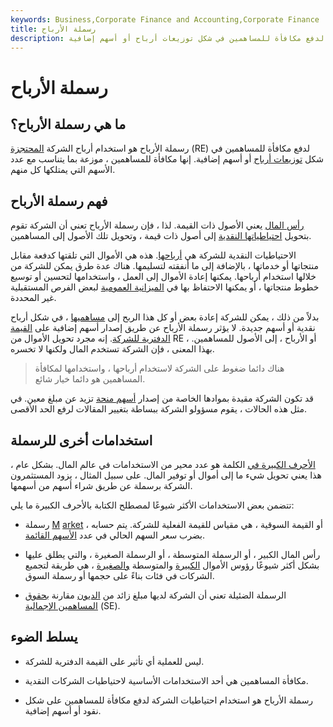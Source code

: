 ```yaml
---
keywords: Business,Corporate Finance and Accounting,Corporate Finance
title: رسملة الأرباح
description: رسملة الأرباح هو استخدام أرباح الشركات لدفع مكافأة للمساهمين في شكل توزيعات أرباح أو أسهم إضافية.
---
```


# رسملة الأرباح
## ما هي رسملة الأرباح؟

رسملة الأرباح هو استخدام أرباح الشركة [المحتجزة](/retainedearnings) (RE) لدفع مكافأة للمساهمين في شكل [توزيعات أرباح](/dividend) أو أسهم إضافية. إنها مكافأة للمساهمين ، موزعة بما يتناسب مع عدد الأسهم التي يمتلكها كل منهم.

## فهم رسملة الأرباح

[رأس المال](/capital) يعني الأصول ذات القيمة. لذا ، فإن رسملة الأرباح تعني أن الشركة تقوم بتحويل [احتياطياتها النقدية](/cash-reserves) إلى أصول ذات قيمة ، وتحويل تلك الأصول إلى المساهمين.

الاحتياطيات النقدية للشركة هي [أرباحها](/profit). هذه هي الأموال التي تلقتها كدفعة مقابل منتجاتها أو خدماتها ، بالإضافة إلى ما أنفقته لتسليمها. هناك عدة طرق يمكن للشركة من خلالها استخدام أرباحها. يمكنها إعادة الأموال إلى العمل ، واستخدامها لتحسين أو توسيع خطوط منتجاتها ، أو يمكنها الاحتفاظ بها في [الميزانية العمومية](/balancesheet) لبعض الفرص المستقبلية غير المحددة.

بدلاً من ذلك ، يمكن للشركة إعادة بعض أو كل هذا الربح إلى [مساهميها](/shareholder) ، في شكل أرباح نقدية أو أسهم جديدة. لا يؤثر رسملة الأرباح عن طريق إصدار أسهم إضافية على [القيمة الدفترية للشركة](/bookvalue). إنه مجرد تحويل الأموال من RE ، أو الأرباح ، إلى الأصول للمساهمين. بهذا المعنى ، فإن الشركة تستخدم المال ولكنها لا تخسره.

> هناك دائما ضغوط على الشركة لاستخدام أرباحها ، واستخدامها لمكافأة المساهمين هو دائما خيار شائع.

>

قد تكون الشركة مقيدة بموادها الخاصة من إصدار [أسهم منحة](/bonusissue) تزيد عن مبلغ معين. في مثل هذه الحالات ، يقوم مسؤولو الشركة ببساطة بتغيير المقالات لرفع الحد الأقصى.

## استخدامات أخرى للرسملة

[الأحرف الكبيرة في](/capitalization) الكلمة هو عدد محير من الاستخدامات في عالم المال. بشكل عام ، هذا يعني تحويل شيء ما إلى أموال أو توفير المال. على سبيل المثال ، يزود المستثمرون الشركة برسملة عن طريق شراء أسهم من أسهمها.

تتضمن بعض الاستخدامات الأكثر شيوعًا لمصطلح الكتابة بالأحرف الكبيرة ما يلي:

- رسملة [M](/marketcapitalization) [arket](/marketcapitalization) ، أو القيمة السوقية ، هي مقياس للقيمة الفعلية للشركة. يتم حسابه بضرب سعر السهم الحالي في عدد [الأسهم القائمة](/outstandingshares).

- رأس المال الكبير ، أو الرسملة المتوسطة ، أو الرسملة الصغيرة ، والتي يطلق عليها بشكل أكثر شيوعًا رؤوس الأموال [الكبيرة](/large-cap) والمتوسطة [والصغيرة](/small-cap) ، هي طريقة لتجميع الشركات في فئات بناءً على حجمها أو رسملة السوق.

- الرسملة الضئيلة تعني أن الشركة لديها مبلغ زائد من [الديون](/debt) مقارنة [بحقوق المساهمين الإجمالية](/shareholdersequity) (SE).

## يسلط الضوء

- ليس للعملية أي تأثير على القيمة الدفترية للشركة.

- مكافأة المساهمين هي أحد الاستخدامات الأساسية لاحتياطيات الشركات النقدية.

- رسملة الأرباح هو استخدام احتياطيات الشركة لدفع مكافأة للمساهمين على شكل نقود أو أسهم إضافية.

